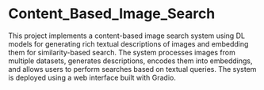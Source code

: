 # Content_Based_Image_Search
This project implements a content-based image search system using DL models for generating rich textual descriptions of images and embedding them for similarity-based search. The system processes images from multiple datasets, generates descriptions, encodes them into embeddings, and allows users to perform searches based on textual queries. The system is deployed using a web interface built with Gradio.
